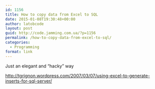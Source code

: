```yaml
---
id: 1156
title: How to copy data from Excel to SQL
date: 2015-01-08T19:30:48+00:00
author: latobcode
layout: post
guid: http://code.jamming.com.ua/?p=1156
permalink: /how-to-copy-data-from-excel-to-sql/
categories:
  - Programming
format: link
---
```

Just an elegant and &#8220;hacky&#8221; way

<a href="http://tgrignon.wordpress.com/2007/03/07/using-excel-to-generate-inserts-for-sql-server/" target="_blank">http://tgrignon.wordpress.com/2007/03/07/using-excel-to-generate-inserts-for-sql-server/</a>